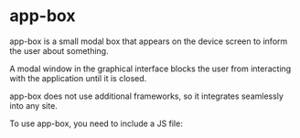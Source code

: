# app-box

app-box is a small modal box that appears on the device screen to inform the user about something.

A modal window in the graphical interface blocks the user from interacting with the application until it is closed.

app-box does not use additional frameworks, so it integrates seamlessly into any site.

To use app-box, you need to include a JS file:

<script defer src="app-box.js" type="text/javascript"></script>
